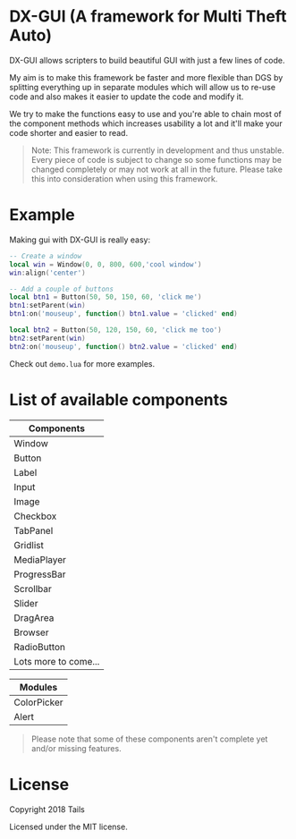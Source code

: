 # DX-GUI (A framework for Multi Theft Auto)

DX-GUI allows scripters to build beautiful GUI with just a few lines of code.

My aim is to make this framework be faster and more flexible than DGS by splitting everything up in separate modules which will allow us to re-use code and also makes it easier to update the code and modify it.

We try to make the functions easy to use and you're able to chain most of the component methods which increases usability a lot and it'll make your code shorter and easier to read.

> Note: This framework is currently in development and thus unstable. Every piece of code is subject to change so some functions may be changed completely or may not work at all in the future. Please take this into consideration when using this framework.

# Example

Making gui with DX-GUI is really easy:

```lua
-- Create a window
local win = Window(0, 0, 800, 600,'cool window')
win:align('center')

-- Add a couple of buttons
local btn1 = Button(50, 50, 150, 60, 'click me')
btn1:setParent(win)
btn1:on('mouseup', function() btn1.value = 'clicked' end)

local btn2 = Button(50, 120, 150, 60, 'click me too')
btn2:setParent(win)
btn2:on('mouseup', function() btn2.value = 'clicked' end)
```

Check out ``demo.lua`` for more examples.

# List of available components
| Components |
| ------- |
| Window |
| Button |
| Label |
| Input |
| Image |
| Checkbox |
| TabPanel |
| Gridlist |
| MediaPlayer |
| ProgressBar |
| Scrollbar |
| Slider |
| DragArea |
| Browser |
| RadioButton |
| Lots more to come... |

| Modules |
| ------- |
| ColorPicker |
| Alert |

> Please note that some of these components aren't complete yet and/or missing features.

# License

Copyright 2018 Tails

Licensed under the MIT license.

